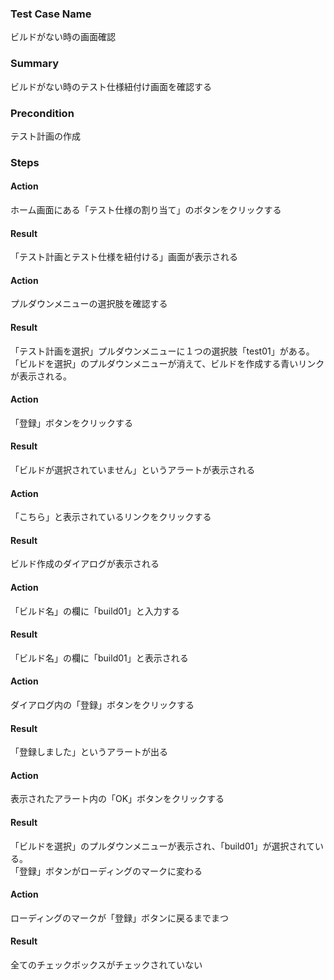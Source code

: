 ### Test Case Name
ビルドがない時の画面確認

### Summary
ビルドがない時のテスト仕様紐付け画面を確認する

### Precondition
テスト計画の作成

### Steps

#### Action
ホーム画面にある「テスト仕様の割り当て」のボタンをクリックする
#### Result
「テスト計画とテスト仕様を紐付ける」画面が表示される

#### Action
プルダウンメニューの選択肢を確認する
#### Result
「テスト計画を選択」プルダウンメニューに１つの選択肢「test01」がある。  
「ビルドを選択」のプルダウンメニューが消えて、ビルドを作成する青いリンクが表示される。

#### Action
「登録」ボタンをクリックする
#### Result
「ビルドが選択されていません」というアラートが表示される

#### Action
「こちら」と表示されているリンクをクリックする
#### Result
ビルド作成のダイアログが表示される

#### Action
「ビルド名」の欄に「build01」と入力する
#### Result
「ビルド名」の欄に「build01」と表示される

#### Action
ダイアログ内の「登録」ボタンをクリックする
#### Result
「登録しました」というアラートが出る

#### Action
表示されたアラート内の「OK」ボタンをクリックする
#### Result
「ビルドを選択」のプルダウンメニューが表示され、「build01」が選択されている。  
「登録」ボタンがローディングのマークに変わる

#### Action
ローディングのマークが「登録」ボタンに戻るまでまつ
#### Result
全てのチェックボックスがチェックされていない

